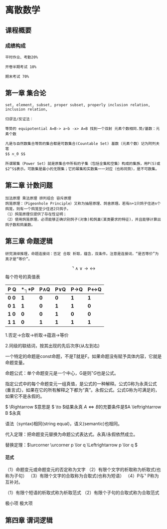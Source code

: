# 离散数学

## 课程概要

### 成绩构成

    平时作业、考勤20%
    
    开卷半期考试 10%
    
    期末考试 70%

## 第一章 集合论

    set, element, subset, proper subset, properly inclusion relation, inclusion relation,
    
    归谬法/反证法：
    
    等势的 equipotential A=B-> a~b -x> A=B 找到一个双射 元素个数相同.势/基数：元素个数
    
    凡是与自然数集合等势的集合都是可数集合(Countable Set) 基数（元素个数）记为阿列夫零 
    $$ ℵ_0 $$
    
    所谓幂集（Power Set）就是原集合中所有的子集（包括全集和空集）构成的集族，用P(S)或$2^S$表示。可数集是最小的无限集；它的幂集和实数集一一对应（也称同势），是不可数集。

## 第二章 计数问题
    加法原理 乘法原理 排列组合 容斥原理
    鸽笼原理：（Pigeonhole Principle）又称为抽屉原理、鸽舍原理。若有n+1只鸽子住进n个鸽笼，则有一个鸽笼至少住进2只鸽子。 
    （1）鸽笼原理仅提供了存在性证明；
    （2）使用鸽笼原理，必须能够正确识别鸽子(对象)和鸽巢(某类要求的特征)，并且能够计算出鸽子数和鸽巢数。 

## 第三章 命题逻辑
    研究演绎推理，命题连接词：否定 合取 析取，蕴含，双条件。注意是连接词，“是否等价”为真才是“等价”。

$$ \urcorner \land \lor \to \leftrightarrow $$ 每个符号的真值表

| **P   Q** | *┐*P  | **P∧Q** | **P∨Q** | **P→Q** | P↔Q   |
| --------- | ----- | ------- | ------- | ------- | ----- |
| **0   0** | **1** | **0**   | **0**   | **1**   | **1** |
| **0   1** | **1** | **0**   | **1**   | **1**   | **0** |
| **1   0** | **0** | **0**   | **1**   | **0**   | **0** |
| **1   1** | **0** | **1**   | **1**   | **1**   | **1** |

1.否定→合取→析取→蕴涵→等价

2.同级的联结词，按其出现的先后次序(从左到右)

一个特定的命题是const命题，不是T就是F。如果命题没有赋予具体内容，它就是命题变量。

命题公式：单个命题变元是一个中心，G是则$\urcorner G$也是公式。

指定公式中的每个命题变元一组真值，是公式的一种解释。公式G称为永真公式(重言式)，如果在它的所有解释之下都为“真”。永假公式。公式G称为可满足的，如果它不是永假的。

$ \Rightarrow $意思是 $ \to $结果永真    $A\Leftrightarrow B$的充要条件是$A \leftrightarrow B $永真

语法（syntax)相同(string equal)，语义(semantic)也相同。

代入定理：把命题变元替换为命题公式表达式。永真/永假依然成立。

替换定理：$\urcorner \urcorner p \lor q \Leftrightarrow p \lor q $

#### 范式

（1）命题变元或命题变元的否定称为文字
（2）有限个文字的析取称为析取式(也称为子句）
（3）有限个文字的合取称为合取式(也称为短语）
（4）P与$\urcorner$ P称为互补对。

（1）有限个短语的析取式称为析取范式
（2）有限个子句的合取式称为合取范式

极小项 极大项

## 第四章 谓词逻辑

